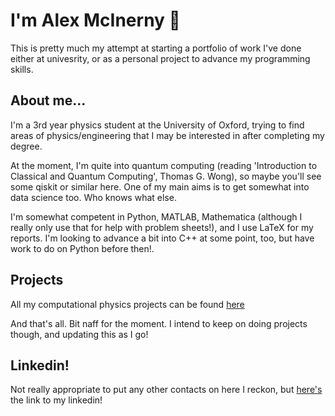 <h1>I'm Alex McInerny 👋 </h1>

This is pretty much my attempt at starting a portfolio of work I've done either at univesrity, or as a personal project to advance my programming skills.

<h2>About me...</h2>

I'm a 3rd year physics student at the University of Oxford, trying to find areas of physics/engineering that I may be interested in after completing my degree. 

At the moment, I'm quite into quantum computing (reading 'Introduction to Classical and Quantum Computing', Thomas G. Wong), so maybe you'll see some qiskit or similar here. One of my main aims is to get somewhat into data science too. Who knows what else. 

I'm somewhat competent in Python, MATLAB, Mathematica (although I really only use that for help with problem sheets!), and I use LaTeX for my reports. I'm looking to advance a bit into C++ at some point, too, but have work to do on Python before then!. 

<h2>Projects</h2>

All my computational physics projects can be found [here](https://github.com/alexmcinerny/computational-physics-project-portfolio)

And that's all. Bit naff for the moment. I intend to keep on doing projects though, and updating this as I go! 

<h2>Linkedin!</h2>

Not really appropriate to put any other contacts on here I reckon, but [here's](https://www.linkedin.com/in/alexmcinerny/) the link to my linkedin!
